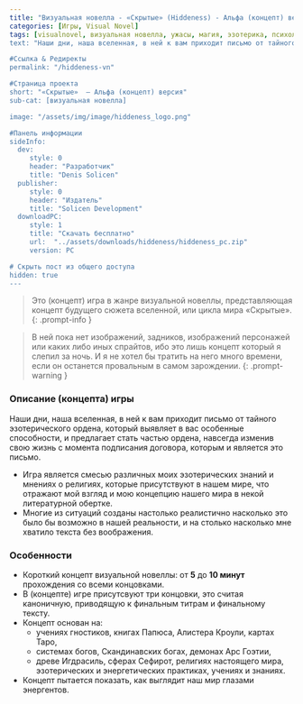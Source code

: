 ```yaml
---
title: "Визуальная новелла - «Скрытые» (Hiddeness) - Альфа (концепт) версия"
categories: [Игры, Visual Novel]
tags: [visualnovel, визуальная новелла, ужасы, магия, эзотерика, психология, ren'py, драма, психологическое, сверхъестественное]
text: "Наши дни, наша вселенная, в ней к вам приходит письмо от тайного эзотерического ордена, который выявляет в вас особенные способности, и предлагает стать частью ордена, навсегда изменив свою жизнь с момента подписания договора, которым и является это письмо..."

#Ссылка & Редиректы
permalink: "/hiddeness-vn"

#Страница проекта
short: "«Скрытые»  — Альфа (концепт) версия"
sub-cat: [визуальная новелла] 

image: "/assets/img/image/hiddeness_logo.png"

#Панель информации
sideInfo:
  dev:
     style: 0
     header: "Разработчик"
     title: "Denis Solicen"
  publisher:
     style: 0
     header: "Издатель"
     title: "Solicen Development"
  downloadPC:
     style: 1
     title: "Скачать бесплатно"
     url:  "../assets/downloads/hiddeness/hiddeness_pc.zip"
     version: PC

# Скрыть пост из общего доступа
hidden: true
---
```


> Это (концепт) игра в жанре визуальной новеллы, представляющая концепт будущего сюжета вселенной, или цикла мира «Скрытые». 
{: .prompt-info }

> В ней пока нет изображений, задников, изображений персонажей или каких либо иных спрайтов, ибо это лишь концепт который я слепил за ночь. И я не хотел бы тратить на него много времени, если он останется провальным в самом зарождении.
{: .prompt-warning }

### Описание (концепта) игры

Наши дни, наша вселенная, в ней к вам приходит письмо от тайного эзотерического ордена, который выявляет в вас особенные способности, и предлагает стать частью ордена, навсегда изменив свою жизнь с момента подписания договора, которым и является это письмо.

- Игра является смесью различных моих эзотерических знаний и мнениях о религиях, которые присутствуют в нашем мире, что отражают мой взгляд и мою концепцию нашего мира в некой литературной обертке.
- Многие из ситуаций созданы настолько реалистично насколько это было бы возможно в нашей реальности, и на столько насколько мне хватило текста без воображения.

### Особенности
- Короткий концепт визуальной новеллы: от **5** до **10 минут** прохождения со всеми концовками.
- В (концепте) игре присутсвуют три концовки, это считая каноничную, приводящую к финальным титрам и финальному тексту. 
- Концепт основан на:
    - учениях гностиков, книгах Папюса, Алистера Кроули, картах Таро, 
    - системах богов, Скандинавских богах, демонах Арс Гоэтии, 
    - древе Игдрасиль, сферах Сефирот, религиях настоящего мира, эзотерических и энергетических практиках, учениях и знаниях. 
- Концепт пытается показать, как выглядит наш мир глазами энергентов.